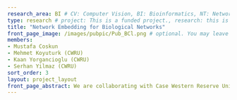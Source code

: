 ```yaml
---
research_area: BI # CV: Computer Vision, BI: Bioinformatics, NT: Network, ML: Machine Learning
type: research # project: This is a funded project., research: this is a research or thesis
title: "Network Embedding for Biological Networks"
front_page_image: /images/pubpic/Pub_BCl.png # optional. You may leave it blank 
members:
- Mustafa Coskun
- Mehmet Koyuturk (CWRU)
- Kaan Yorgancioglu (CWRU)
- Serhan Yilmaz (CWRU)
sort_order: 3 
layout: project_layout
front_page_abstract: We are collaborating with Case Western Reserve University for this problem. Here we propose some algorithms that use local information of the biological networks within the graph representation learning, especially deep learning on graphs.
---
```

